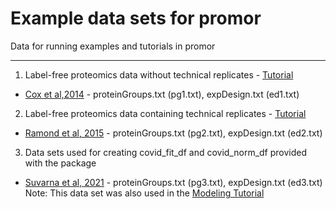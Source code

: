 # Example data sets for promor
Data for running examples and tutorials in promor

---

1. Label-free proteomics data without technical replicates - [Tutorial](https://caranathunge.github.io/promor/articles/promor_no_techreps.html)
  * [Cox et al,2014](https://europepmc.org/article/MED/24942700#id609082) - proteinGroups.txt (pg1.txt), expDesign.txt (ed1.txt)
2. Label-free proteomics data containing technical replicates - [Tutorial](https://caranathunge.github.io/promor/articles/promor_with_techreps.html)
  * [Ramond et al, 2015](https://www.mcponline.org/article/S1535-9476(20)33188-1/fulltext) - proteinGroups.txt (pg2.txt), expDesign.txt (ed2.txt)
3. Data sets used for creating covid_fit_df and covid_norm_df provided with the package
  * [Suvarna et al, 2021](https://www.frontiersin.org/articles/10.3389/fphys.2021.652799/full#h3) - proteinGroups.txt (pg3.txt), expDesign.txt (ed3.txt)
  Note: This data set was also used in the [Modeling Tutorial](https://caranathunge.github.io/promor/articles/promor_for_modeling.html)
